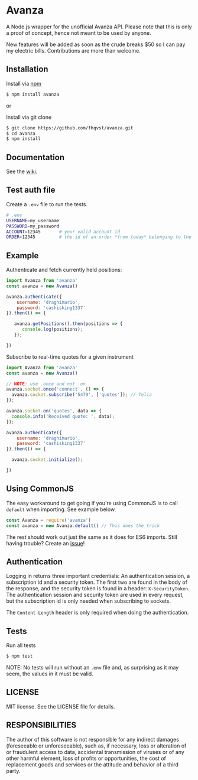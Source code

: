 # Avanza

A Node.js wrapper for the unofficial Avanza API. Please note that this is only a proof of concept, hence not meant to be used by anyone.

New features will be added as soon as the crude breaks $50 so I can pay my electric bills. Contributions are more than welcome.

## Installation

Install via [npm](https://www.npmjs.com/package/github)

```bash
$ npm install avanza
```

or

Install via git clone

```bash
$ git clone https://github.com/fhqvst/avanza.git
$ cd avanza
$ npm install
```

## Documentation

See the [wiki](https://github.com/fhqvst/avanza/wiki).

## Test auth file

Create a `.env` file to run the tests.

```bash
# .env
USERNAME=my_username
PASSWORD=my_password
ACCOUNT=12345       # your valid account id
ORDER=12345         # the id of an order *from today* belonging to the specified account
```

## Example

Authenticate and fetch currently held positions:
```javascript
import Avanza from 'avanza'
const avanza = new Avanza()

avanza.authenticate({
    username: 'draghimario',
    password: 'cashisking1337'
}).then(() => {

   avanza.getPositions().then(positions => {
      console.log(positions);
   });

})
```

Subscribe to real-time quotes for a given instrument
```javascript
import Avanza from 'avanza'
const avanza = new Avanza()

// NOTE: use .once and not .on
avanza.socket.once('connect', () => {
  avanza.socket.subscribe('5479', ['quotes']); // Telia
});

avanza.socket.on('quotes', data => {
  console.info('Received quote: ', data);
});

avanza.authenticate({
    username: 'draghimario',
    password: 'cashisking1337'
}).then(() => {

  avanza.socket.initialize();

})
```

## Using CommonJS

The easy workaround to get going if you're using CommonJS is to call `default` when importing. See example below.
```javascript
const Avanza = require('avanza')
const avanza = new Avanza.default() // This does the trick
```
The rest should work out just the same as it does for ES6 imports.
Still having trouble? Create an [issue](https://github.com/fhqvst/avanza/issues)!

## Authentication

Logging in returns three important credentials: An authentication session, a subscription id and a security token. The first two are found in the body of the response, and the security token is found in a header: `X-SecurityToken`.
The authentication session and security token are used in every request, but the subscription id is only needed when subscribing to sockets.

The `Content-Length` header is only required when doing the authentication.

## Tests

Run all tests

```bash
$ npm test
```
NOTE: No tests will run without an `.env` file and, as surprising as it may seem, the values in it must be valid.

## LICENSE

MIT license. See the LICENSE file for details.

## RESPONSIBILITIES

The author of this software is not responsible for any indirect damages (foreseeable or unforeseeable), such as, if necessary, loss or alteration of or fraudulent access to data, accidental transmission of viruses or of any other harmful element, loss of profits or opportunities, the cost of replacement goods and services or the attitude and behavior of a third party.
